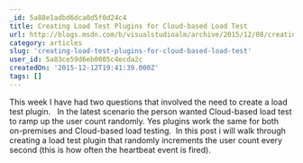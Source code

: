 ```yaml
---
_id: 5a88e1adbd6dca0d5f0d24c4
title: Creating Load Test Plugins for Cloud-based Load Test
url: http://blogs.msdn.com/b/visualstudioalm/archive/2015/12/08/creating-a-load-test-plugins-for-cloud-based-load-test.aspx
category: articles
slug: 'creating-load-test-plugins-for-cloud-based-load-test'
user_id: 5a83ce59d6eb0005c4ecda2c
createdOn: '2015-12-12T19:41:39.000Z'
tags: []
---
```


This week I have had two questions that involved the need to create a load test plugin.   In the latest scenario the person wanted Cloud-based load test to ramp up the user count randomly. Yes plugins work the same for both on-premises and Cloud-based load testing.  In this post i will walk through creating a load test plugin that randomly increments the user count every second (this is how often the heartbeat event is fired).
